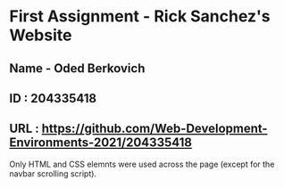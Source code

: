# First Assignment - Rick Sanchez's Website
## Name - Oded Berkovich
## ID : 204335418
## URL : https://github.com/Web-Development-Environments-2021/204335418

Only HTML and CSS elemnts were used across the page (except for the navbar scrolling script).
